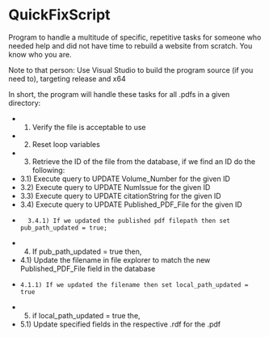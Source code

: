 # QuickFixScript

Program to handle a multitude of specific, repetitive tasks for someone who needed help and did not have time to rebuild a website from scratch. You know who you are.

Note to that person: Use Visual Studio to build the program source (if you need to), targeting release and x64

In short, the program will handle these tasks for all .pdfs in a given directory:
* 1) Verify the file is acceptable to use
* 2) Reset loop variables
* 3) Retrieve the ID of the file from the database, if we find an ID do the following:
*   3.1) Execute query to UPDATE Volume_Number for the given ID
*   3.2) Execute query to UPDATE NumIssue for the given ID
*   3.3) Execute query to UPDATE citationString for the given ID
*   3.4) Execute query to UPDATE Published_PDF_File for the given ID
*       3.4.1) If we updated the published pdf filepath then set pub_path_updated = true;
* 4) If pub_path_updated = true then,
*   4.1) Update the filename in file explorer to match the new Published_PDF_File field in the database
*     4.1.1) If we updated the filename then set local_path_updated = true
* 5) if local_path_updated = true the,
*   5.1) Update specified fields in the respective .rdf for the .pdf
